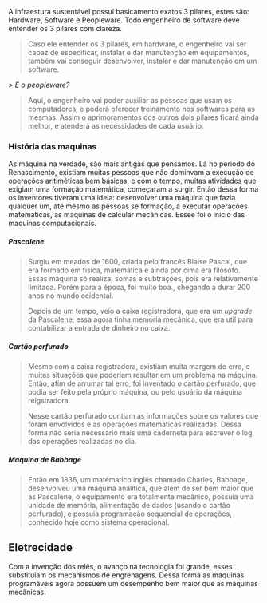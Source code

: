 
A infraestura sustentável possuí basicamento exatos 3 pilares, estes são: 
Hardware, Software e Peopleware. Todo engenheiro de software deve entender os 3 pilares com clareza.

> Caso ele entender os 3 pilares, em hardware, o engenheiro vai ser capaz de especificar, instalar e dar manutenção em equipamentos, também vai conseguir desenvolver, instalar e dar manutenção em um software. 
> 
*>  E o peopleware?*
> 
> Aqui, o engenheiro vai poder auxiliar as pessoas que usam os computadores, e poderá oferecer treinamento nos softwares para as mesmas. Assim o aprimoramentos dos outros dois pilares ficará ainda melhor, e atenderá as necessidades de cada usuário.


### História das maquinas

As máquina na verdade, são mais antigas que pensamos. Lá no periodo do Renascimento, existiam muitas pessoas que não dominvam a execução de operações aritiméticas bem básicas, e com o tempo, muitas atividades que exigiam uma formação matemática, começaram a surgir. Então dessa forma os inventores tiveram uma ideia: desenvolver uma máquina que fazia qualquer um, até mesmo as pessoas se formação, a executar operações matematicas, as maquinas de calcular mecânicas. Essee foi o inicio das maquinas computacionais.

##### Pascalene
> Surgiu em meados de 1600, criada pelo francês Blaise Pascal, que era formado em fisica, matemática e ainda por cima era filosofo. Essas máquina só realiza, somas e subtrações, pois era relativamente limitada. Porém para a época, foi muito boa., chegando a durar 200 anos no mundo ocidental.
> 
> Depois de um tempo, veio a caixa registradora, que era um *upgrade* da Pascalene, essa agora tinha memória mecânica, que era util para contabilizar a entrada de dinheiro no caixa.

##### Cartão perfurado
> Mesmo com a caixa registradora, existiam muita margem de erro, e muitas situações que poderiam resultar em um problema na máquina. Então, afim de arrumar tal erro, foi inventado o cartão perfurado, que podia ser feito pela próprio máquina, ou pelo usuário da máquina reigstradora.
> 
> Nesse cartão perfurado contiam as informações sobre os valores que foram envolvidos e as operações matemáticas realizadas. Dessa forma não seria necessário mais uma caderneta para escrever o log das operações realizadas no dia.

##### Máquina de Babbage
>Então em 1836, um matématico inglês chamado Charles, Babbage, desenvolveu uma máquina analítica, que além de ser bem maior que as Pascalene, o equipamento era totalmente mecânico, possuia uma unidade de memória, alimentação de dados (usando o cartão perfurado), e possuia programação sequencial de operações, conhecido hoje como sistema operacional.


## Eletrecidade

Com a invenção dos relês, o avanço na tecnologia foi grande, esses substituiam os mecanismos de engrenagens. Dessa forma as maquinas programáveis agora possuem um desempenho bem maior que as máquinas mecânicas.